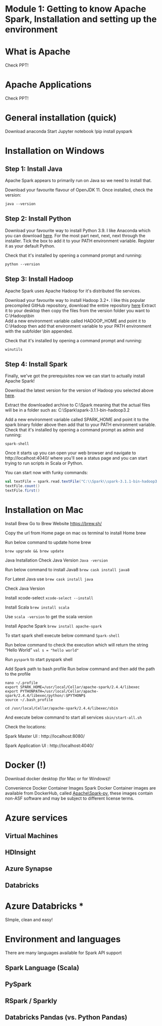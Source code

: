 # Module 1: Getting to know Apache Spark, Installation and setting up the environment


# What is Apache

Check PPT!

# Apache Applications

Check PPT!

# General installation (quick)

Download anaconda
Start Jupyter notebook
!pip install pyspark


# Installation on Windows
## Step 1: Install Java
Apache Spark appears to primarily run on Java so we need to install that.

Download your favourite flavour of OpenJDK 11. 
Once installed, check the version:

`java --version`

## Step 2: Install Python
Download your favourite way to install Python 3.9. I like Anaconda which you can download [here](https://www.anaconda.com/products/individual#windows).
For the most part next, next, next through the installer.
Tick the box to add it to your PATH environment variable.
Register it as your default Python.

Check that it's installed by opening a command prompt and running:

`python --version`


## Step 3: Install Hadoop
Apache Spark uses Apache Hadoop for it's distributed file services.

Download your favourite way to install Hadoop 3.2+. 
I like this popular precompiled GitHub repository, download the entire repository [here](https://github.com/cdarlint/winutils)
Extract it to your desktop then copy the files from the version folder you want to C:\Hadoop\bin\
Add a new environment variable called HADOOP_HOME and point it to C:\Hadoop then add that environment variable to your PATH environment with the subfolder \bin appended.

Check that it's installed by opening a command prompt and running:

`winutils`


## Step 4: Install Spark
Finally, we've got the prerequisites now we can start to actually install Apache Spark!


Download the latest version for the version of Hadoop you selected above [here](https://spark.apache.org/downloads.html).

Extract the downloaded archive to C:\Spark meaning that the actual files will be in a folder such as: C:\Spark\spark-3.1.1-bin-hadoop3.2

Add a new environment variable called SPARK_HOME and point it to the spark binary folder above then add that to your PATH environment variable.
Check that it's installed by opening a command prompt as admin and running:

`spark-shell`


Once it starts up you can open your web browser and navigate to http://localhost:4040/ where you'll see a status page and you can start trying to run scripts in Scala or Python.

You can start now with funky commands:

```Scala
val textFile = spark.read.textFile("C:\\Spark\\spark-3.1.1-bin-hadoop3.2\\README.md")
textFile.count()
textFile.first()
```

# Installation on Mac

Install Brew
Go to Brew Website https://brew.sh/

Copy the url from Home page on mac os terminal to install Home brew

Run below command to update home brew

`brew upgrade && brew update`

Java Installation
Check Java Version
`Java -version`

Run below command to install Java8
`brew cask install java8`

For Latest Java use
`brew cask install java`

Check Java Version

Install xcode-select
`xcode-select --install`

Install Scala
`brew install scala`

Use `scala -version` to get the scala version

Install Apache Spark
`brew install apache-spark`

To start spark shell execute below command
`Spark-shell`

Run below command to check the execution which will return the string “Hello World”
`val s = "hello world"`

Run `pyspark` to start pyspark shell

Add Spark path to bash profile
Run below command and then add the path to the profile
```
nano ~/.profile
export SPARK_HOME=/usr/local/Cellar/apache-spark/2.4.4/libexec
export PYTHONPATH=/usr/local/Cellar/apache-spark/2.4.4/libexec/python/:$PYTHONP$
source ~/.bash_profile
```

`cd /usr/local/Cellar/apache-spark/2.4.4/libexec/sbin`

And execute below command to start all services
`sbin/start-all.sh`

Check the locations: 

Spark Master UI : http://localhost:8080/

Spark Application UI : http://localhost:4040/



# Docker (!)

Download docker desktop (for Mac or for Windows)!

Convenience Docker Container Images
Spark Docker Container images are available from DockerHub, called [Apache\Spark-py](https://hub.docker.com/r/apache/spark-py/tags), these images contain non-ASF software and may be subject to different license terms.


# Azure services

## Virtual Machines

## HDInsight

## Azure Synapse

## Databricks



# Azure Databricks *

SImple, clean and easy!


# Environment and languages

There are many languages available for Spark API support

## Spark Language (Scala)

## PySpark

## RSpark / Sparkly

## Databricks Pandas (vs. Python Pandas)
